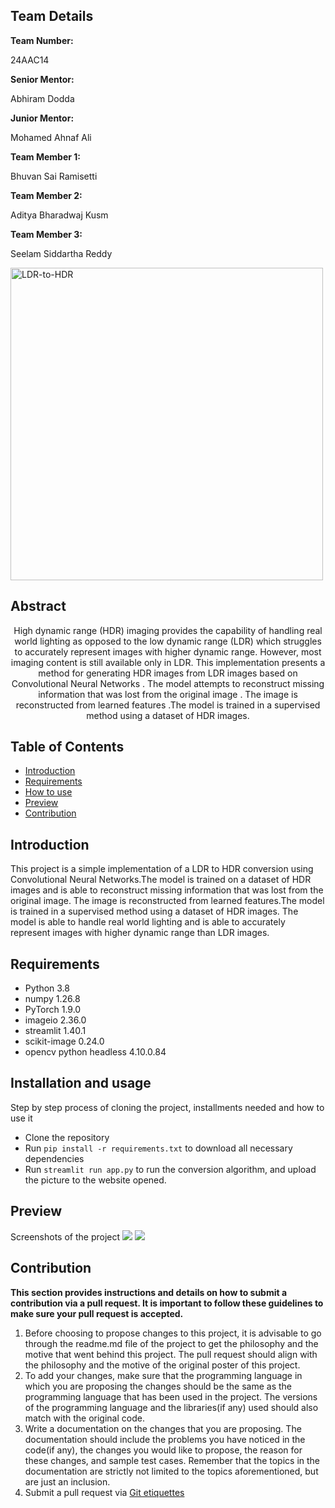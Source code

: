 <h2>Team Details</h2>
<b>Team Number: </b><p>24AAC14</p>
<b>Senior Mentor:</b><p>Abhiram Dodda</p>
<b>Junior Mentor:</b><p> Mohamed Ahnaf Ali</p>
<b>Team Member 1:</b><p> Bhuvan Sai Ramisetti</p>
<b>Team Member 2:</b><p>Aditya Bharadwaj Kusm</p>
<b>Team Member 3:</b><p> Seelam Siddartha Reddy</p>
<!-- <b>Team Member 4:</b><p>xyz</p>
<b>Team Member 5:</b><p> xyz</p> -->


<div>
  <img src="https://i.imgur.com/F8xGFhW_d.webp?maxwidth=760&fidelity=grand" alt="LDR-to-HDR" style="height:500px;width:500px;">
</div>

  
## Abstract
<p align="center">High dynamic range (HDR) imaging provides the capability of handling real world lighting as opposed to the low dynamic range (LDR) which struggles to accurately represent images with higher dynamic range. However, most imaging content is still available only in LDR. This implementation presents a method for generating HDR images from LDR images based on Convolutional Neural Networks . The model attempts to reconstruct missing information that was lost from the original image . The image is reconstructed from learned features .The model is trained in a supervised method using a dataset of HDR images.</p>


## Table of Contents
- [Introduction](#introduction) <br>
- [Requirements](#requirements) <br>
- [How to use](#installation-and-usage) <br>
- [Preview](#previews)
- [Contribution](#contribution)

## Introduction
This project is a simple implementation of a LDR to HDR conversion using Convolutional Neural Networks.The model is trained on a dataset of HDR images and is able to reconstruct missing information that was lost from the original image. The image is reconstructed from learned features.The model is trained in a supervised method using a dataset of HDR images.
The model is able to handle real world lighting and is able to accurately represent images with higher dynamic range than LDR images.

## Requirements
- Python 3.8
- numpy 1.26.8
- PyTorch 1.9.0
- imageio 2.36.0
- streamlit 1.40.1
- scikit-image 0.24.0
- opencv python headless 4.10.0.84



## Installation and usage
Step by step process of cloning the project, installments needed and how to use it

- Clone the repository
- Run `pip install -r requirements.txt` to download all necessary dependencies
- Run `streamlit run app.py` to run the conversion algorithm, and upload the picture to the website opened.


## Preview
Screenshots of the project
<img src="url">
<img src="url">

## Contribution 
**This section provides instructions and details on how to submit a contribution via a pull request. It is important to follow these guidelines to make sure your pull request is accepted.**
1. Before choosing to propose changes to this project, it is advisable to go through the readme.md file of the project to get the philosophy and the motive that went behind this project. The pull request should align with the philosophy and the motive of the original poster of this project.
2. To add your changes, make sure that the programming language in which you are proposing the changes should be the same as the programming language that has been used in the project. The versions of the programming language and the libraries(if any) used should also match with the original code.
3. Write a documentation on the changes that you are proposing. The documentation should include the problems you have noticed in the code(if any), the changes you would like to propose, the reason for these changes, and sample test cases. Remember that the topics in the documentation are strictly not limited to the topics aforementioned, but are just an inclusion.
4. Submit a pull request via [Git etiquettes](https://gist.github.com/mikepea/863f63d6e37281e329f8) 

